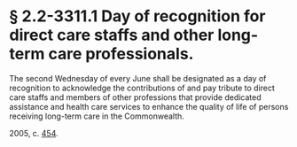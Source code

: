 # § 2.2-3311.1 Day of recognition for direct care staffs and other long-term care professionals.

<p>The second Wednesday of every June shall be designated as a day of recognition to acknowledge the contributions of and pay tribute to direct care staffs and members of other professions that provide dedicated assistance and health care services to enhance the quality of life of persons receiving long-term care in the Commonwealth.</p><p>2005, c. <a href='http://lis.virginia.gov/cgi-bin/legp604.exe?051+ful+CHAP0454'>454</a>.</p>
